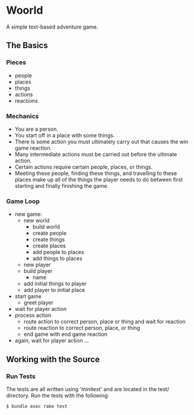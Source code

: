 # Woorld

A simple text-based adventure game.

## The Basics

### Pieces

- people
- places
- things
- actions
- reactions

### Mechanics

- You are a person.
- You start off in a place with some things.
- There is some action you must ultimately carry out that causes the win game reaction.
- Many intermediate actions must be carried out before the ultimate action. 
- Certain actions require certain people, places, or things.
- Meeting these people, finding these things, and travelling to these places make up all of the things the player needs to do between first starting and finally finishing the game.

### Game Loop

- new game:
  - new world
    - build world
    - create people
    - create things
    - create places
    - add people to places
    - add things to places
  - new player
  - build player
    - name
  - add initial things to player
  - add player to initial place
- start game
  - greet player
- wait for player action
- process action
  - route action to correct person, place or thing and wait for reaction
  - route reaction to correct person, place, or thing
  - end game with end game reaction
- again, wait for player action ...

## Working with the Source

### Run Tests

The tests are all written using 'minitest' and are located in the test/ directory. Run the tests with the following:

    $ bundle exec rake test
